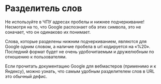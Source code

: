 # Разделитель слов

Не используйте в ЧПУ адресах пробелы и нижнее подчеркивание! Несмотря на то, что  Google распознает оба этих символа, это не означает, что он одинаково их понимает.

Слова, которые разделены нижним подчеркиванием, являются для Google одним словом, а наличие пробела в url кодируется на «%20». Последний формат будет не очень удобочитаемым и дружелюбным по отношению к пользователям.

Если прочитать документацию Google для вебмастеров (применимо и к Яндексу), можно узнать, что самым удобным разделителем слов в URL это обычный дефис.
